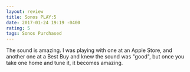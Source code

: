 ```yaml
---
layout: review
title: Sonos PLAY:5
date: 2017-01-24 19:19 -0400
rating: 5
tags: Sonos Purchased
---
```

The sound is amazing. I was playing with one at an Apple Store, and another one at a Best Buy and knew the sound was "good", but once you take one home and tune it, it becomes amazing.

